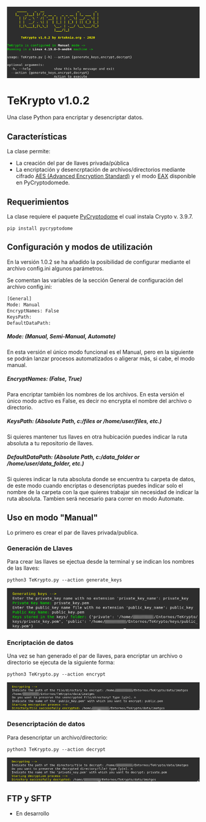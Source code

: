 <img
src="https://github.com/Arteknia/TeKrypto-Docs/blob/master/0102.png"
alt="TeKrypto Home"
/>

# TeKrypto v1.0.2
Una clase Python para encriptar y desencriptar datos.

## Características

La clase permite:
* La creación del par de llaves privada/pública
* La encriptación y desencrptación de archivos/directorios mediante cifrado <a href="https://es.wikipedia.org/wiki/Advanced_Encryption_Standard" title="Advanced Encryption Standar">AES (Advanced Encryption Standard)</a> y el modo <a href="https://csrc.nist.gov/csrc/media/projects/block-cipher-techniques/documents/bcm/proposed-modes/eax/eax-spec.pdf" title="EAX">EAX</a> disponible en PyCryptodomede.

## Requerimientos
La clase requiere el paquete [PyCryptodome](https://pycryptodome.readthedocs.io/en/latest/src/installation.html "PyCryptodome's Installation") el cual instala Crypto v. 3.9.7.

```shell
pip install pycryptodome
```
## Configuración y modos de utilización
En la versión 1.0.2 se ha añadido la posibilidad de configurar mediante el archivo config.ini algunos parámetros.

Se comentan las variables de la sección General de configuración del archivo config.ini:
```shell
[General]
Mode: Manual 
EncryptNames: False 
KeysPath:
DefaultDataPath:
```
##### Mode: (Manual, Semi-Manual, Automate)
En esta versión el único modo funcional es el Manual, pero en la siguiente se podrán lanzar procesos automatizados o aligerar más, si cabe, el modo manual.
##### EncryptNames: (False, True)
Para encriptar también los nombres de los archivos. En esta versión el único modo activo es False, es decir no encrypta el nombre del archivo o directorio.
##### KeysPath: (Absolute Path, c:/files or /home/user/files, etc.)
Si quieres mantener tus llaves en otra hubicación puedes indicar la ruta absoluta a tu repositorio de llaves.
##### DefaultDataPath: (Absolute Path, c:/data_folder or /home/user/data_folder, etc.)
Si quieres indicar la ruta absoluta donde se encuentra tu carpeta de datos, de este modo cuando encriptas o desencriptas puedes indicar solo el nombre de la carpeta con la que quieres trabajar sin necesidad de indicar la ruta absoluta. Tambien será necesario para correr en modo Automate.

## Uso en modo "Manual"

Lo primero es crear el par de llaves privada/publica.

### Generación de Llaves

Para crear las llaves se ejectua desde la terminal y se indican los nombres de las llaves:

```shell
python3 TeKrypto.py --action generate_keys
```
<img
src="https://github.com/Arteknia/TeKrypto-Docs/blob/master/0102-generate-keys.png"
alt="TeKrypto Generating Keys"
/>

### Encriptación de datos

Una vez se han generado el par de llaves, para encriptar un archivo o directorio se ejecuta de la siguiente forma:
```shell
python3 TeKrypto.py --action encrypt
```
<img
src="https://github.com/Arteknia/TeKrypto-Docs/blob/master/0102-encrypting.png"
alt="TeKrypto Generating Keys"
/>
### Desencriptación de datos

Para desencriptar un archivo/directorio:

```shell
python3 TeKrypto.py --action decrypt
```
<img
src="https://github.com/Arteknia/TeKrypto-Docs/blob/master/0102-decrypting.png"
alt="TeKrypto Generating Keys"
/>

## FTP y SFTP

* En desarrollo
